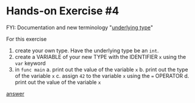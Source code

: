 # Hands-on Exercise #4  

FYI: Documentation and new terminology "[underlying type](https://golang.org/ref/spec#Types)"

For this exercise  

  1. create your own type. Have the underlying type be an `int`.
  2. create a VARIABLE of your new TYPE with the IDENTIFIER `x` using the `var` keyword
  3. in `func main`
    a. print out the value of the variable `x`
    b. print out the type of the variable `x`
    c. assign `42` to the variable `x` using the `=` OPERATOR
    d. print out the value of the variable `x`

[answer](https://play.golang.org/p/IXcSrHDVu2)  

